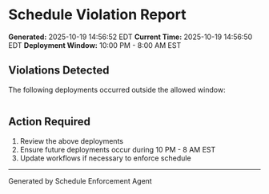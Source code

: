 # Schedule Violation Report

**Generated:** 2025-10-19 14:56:52 EDT
**Current Time:** 2025-10-19 14:56:50 EDT
**Deployment Window:** 10:00 PM - 8:00 AM EST

## Violations Detected

The following deployments occurred outside the allowed window:

```

```

## Action Required

1. Review the above deployments
2. Ensure future deployments occur during 10 PM - 8 AM EST
3. Update workflows if necessary to enforce schedule

---

Generated by Schedule Enforcement Agent
